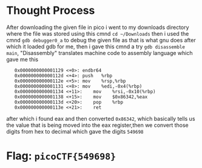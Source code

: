 # Thought Process
After downloading the given file in pico i went to my downloads directory where the file was stored using this cmnd
`cd ~/Downloads`
then i used the cmnd
`gdb debugger0_a` to debug the given file as that is what gnu does
after which it loaded gdb for me, then i gave this cmnd a try
`gdb disassemble main`, "Disassembly" translates machine code to assembly language
which gave me this
```
   0x0000000000001129 <+0>:	endbr64
   0x000000000000112d <+4>:	push   %rbp
   0x000000000000112e <+5>:	mov    %rsp,%rbp
   0x0000000000001131 <+8>:	mov    %edi,-0x4(%rbp)
   0x0000000000001134 <+11>:	mov    %rsi,-0x10(%rbp)
   0x0000000000001138 <+15>:	mov    $0x86342,%eax
   0x000000000000113d <+20>:	pop    %rbp
   0x000000000000113e <+21>:	ret
```
after which i found eax and then converted `0x86342`, which basically tells us the value that is being moved into the eax register,then we convert those digits from hex to decimal which gave the digits `549698`
 # Flag: `picoCTF{549698}`




